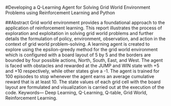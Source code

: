#Developing a Q-Learning Agent for Solving Grid World Environment Problems using Reinforcement Learning and Python

##Abstract
Grid world environment provides a foundational approach to the application of reinforcement learning. This report illustrates the process of exploration and exploitation in
solving grid world problems and further details the formulation of policy, environment, observation, and action in the context of grid world problem-solving. A learning agent is created to explore using the epsilon-greedy method for the grid world environment which is configured with a board layout of 5 by 5 and the borders are bounded by four possible actions, North, South, East, and West. The agent is faced with obstacles and rewarded at the JUMP and WIN state with +5 and +10 respectively, while other states give a -1. The agent is trained for 100 episodes to stop whenever the agent earns an average cumulative reward that is at least 10. The state values of each grid cell with the board layout are formulated and visualization is carried out at the execution of the code.
Keywords— Deep Learning, Q-Learning, Q-table, Grid World, Reinforcement Learning.
